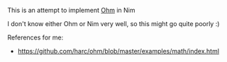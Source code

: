 This is an attempt to implement [Ohm](https://github.com/harc/ohm) in Nim

I don't know either Ohm or Nim very well, so this might go quite poorly :)

References for me:

- <https://github.com/harc/ohm/blob/master/examples/math/index.html>
